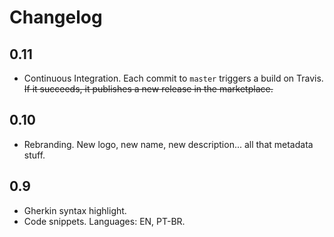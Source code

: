 # Changelog

## 0.11

- Continuous Integration. Each commit to `master` triggers a build on Travis. ~~If it succeeds, it publishes a new release in the marketplace.~~

## 0.10

- Rebranding. New logo, new name, new description... all that metadata stuff.

## 0.9

- Gherkin syntax highlight.
- Code snippets. Languages: EN, PT-BR.
